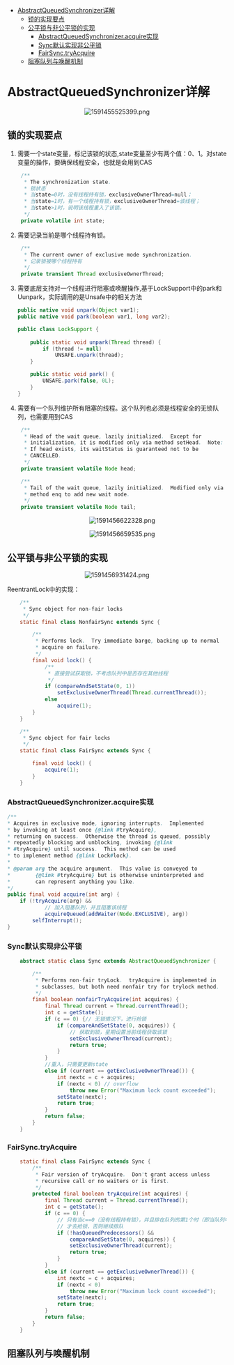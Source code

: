 <!-- TOC -->

- [AbstractQueuedSynchronizer详解](#abstractqueuedsynchronizer详解)
  - [锁的实现要点](#锁的实现要点)
  - [公平锁与非公平锁的实现](#公平锁与非公平锁的实现)
    - [AbstractQueuedSynchronizer.acquire实现](#abstractqueuedsynchronizeracquire实现)
    - [Sync默认实现非公平锁](#sync默认实现非公平锁)
    - [FairSync.tryAcquire](#fairsynctryacquire)
  - [阻塞队列与唤醒机制](#阻塞队列与唤醒机制)

<!-- /TOC -->
# AbstractQueuedSynchronizer详解

<div align=center>

![1591455525399.png](..\images\1591455525399.png)

</div>

## 锁的实现要点

1. 需要一个state变量，标记该锁的状态,state变量至少有两个值：0、1。对state变量的操作，要确保线程安全，也就是会用到CAS
   
   ```java
    /**
     * The synchronization state.
     * 锁状态
     * 当state=0时，没有线程持有锁，exclusiveOwnerThread=null；
     * 当state=1时，有一个线程持有锁，exclusiveOwnerThread=该线程；
     * 当state>1时，说明该线程重入了该锁。
     */
    private volatile int state;
   ```

2. 需要记录当前是哪个线程持有锁。
   
   ```java
    /**
     * The current owner of exclusive mode synchronization.
     * 记录锁被哪个线程持有
     */
    private transient Thread exclusiveOwnerThread;
   ```

3. 需要底层支持对一个线程进行阻塞或唤醒操作,基于LockSupport中的park和Uunpark，实际调用的是Unsafe中的相关方法

    ```java
    public native void unpark(Object var1);
    public native void park(boolean var1, long var2);
    ```

    ```java
    public class LockSupport {
        
        public static void unpark(Thread thread) {
            if (thread != null)
                UNSAFE.unpark(thread);
        }

        public static void park() {
            UNSAFE.park(false, 0L);
        }
    }
    ```

4. 需要有一个队列维护所有阻塞的线程。这个队列也必须是线程安全的无锁队列，也需要用到CAS
   ```java
    /**
     * Head of the wait queue, lazily initialized.  Except for
     * initialization, it is modified only via method setHead.  Note:
     * If head exists, its waitStatus is guaranteed not to be
     * CANCELLED.
     */
    private transient volatile Node head;

    /**
     * Tail of the wait queue, lazily initialized.  Modified only via
     * method enq to add new wait node.
     */
    private transient volatile Node tail;
   ```

   <div align=center>

    ![1591456622328.png](..\images\1591456622328.png)

    ![1591456659535.png](..\images\1591456659535.png)

   </div>


## 公平锁与非公平锁的实现

<div align=center>

![1591456931424.png](..\images\1591456931424.png)

</div>

ReentrantLock中的实现：

```java
    /**
     * Sync object for non-fair locks
     */
    static final class NonfairSync extends Sync {

        /**
         * Performs lock.  Try immediate barge, backing up to normal
         * acquire on failure.
         */
        final void lock() {
            /**
             * 直接尝试获取锁，不考虑队列中是否存在其他线程
             */
            if (compareAndSetState(0, 1))
                setExclusiveOwnerThread(Thread.currentThread());
            else
                acquire(1);
        }
    }

    /**
     * Sync object for fair locks
     */
    static final class FairSync extends Sync {

        final void lock() {
            acquire(1);
        }
    }
```

### AbstractQueuedSynchronizer.acquire实现

```java
/**
* Acquires in exclusive mode, ignoring interrupts.  Implemented
* by invoking at least once {@link #tryAcquire},
* returning on success.  Otherwise the thread is queued, possibly
* repeatedly blocking and unblocking, invoking {@link
* #tryAcquire} until success.  This method can be used
* to implement method {@link Lock#lock}.
*
* @param arg the acquire argument.  This value is conveyed to
*        {@link #tryAcquire} but is otherwise uninterpreted and
*        can represent anything you like.
*/
public final void acquire(int arg) {
    if (!tryAcquire(arg) && 
            // 加入阻塞队列，并且阻塞该线程
            acquireQueued(addWaiter(Node.EXCLUSIVE), arg))
        selfInterrupt();
}
```

### Sync默认实现非公平锁

```java
    abstract static class Sync extends AbstractQueuedSynchronizer {

        /**
         * Performs non-fair tryLock.  tryAcquire is implemented in
         * subclasses, but both need nonfair try for trylock method.
         */
        final boolean nonfairTryAcquire(int acquires) {
            final Thread current = Thread.currentThread();
            int c = getState();
            if (c == 0) {// 无锁情况下，进行抢锁
                if (compareAndSetState(0, acquires)) {
                    // 获取到锁，星期设置当前线程获取该锁
                    setExclusiveOwnerThread(current);
                    return true;
                }
            }
            //重入，只需要更新state
            else if (current == getExclusiveOwnerThread()) {
                int nextc = c + acquires;
                if (nextc < 0) // overflow
                    throw new Error("Maximum lock count exceeded");
                setState(nextc);
                return true;
            }
            return false;
        }
    }
```

### FairSync.tryAcquire

```java
    static final class FairSync extends Sync {
        /**
         * Fair version of tryAcquire.  Don't grant access unless
         * recursive call or no waiters or is first.
         */
        protected final boolean tryAcquire(int acquires) {
            final Thread current = Thread.currentThread();
            int c = getState();
            if (c == 0) {
                // 只有当c==0（没有线程持有锁），并且排在队列的第1个时（即当队列中没有其他线程的时候），
                // 才去抢锁，否则继续排队
                if (!hasQueuedPredecessors() &&
                    compareAndSetState(0, acquires)) {
                    setExclusiveOwnerThread(current);
                    return true;
                }
            }
            else if (current == getExclusiveOwnerThread()) {
                int nextc = c + acquires;
                if (nextc < 0)
                    throw new Error("Maximum lock count exceeded");
                setState(nextc);
                return true;
            }
            return false;
        }
    }
```

## 阻塞队列与唤醒机制


